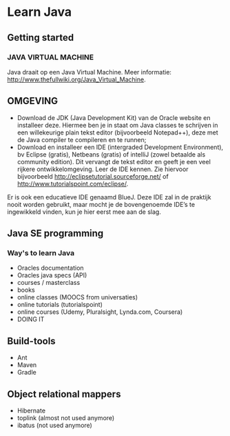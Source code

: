 # Learn Java #

## Getting started ##

### JAVA VIRTUAL MACHINE ###
Java draait op een Java Virtual Machine. Meer informatie: http://www.thefullwiki.org/Java_Virtual_Machine.

## OMGEVING ##
* Download de JDK (Java Development Kit) van de Oracle website en installeer deze. Hiermee ben je in staat om Java classes te schrijven in
een willekeurige plain tekst editor (bijvoorbeeld Notepad++), deze met de Java compiler te compileren en te runnen;
* Download en installeer een IDE (intergraded Development Environment), bv Eclipse (gratis), Netbeans (gratis) of
intelliJ (zowel betaalde als community edition). Dit vervangt de tekst editor en geeft je een veel rijkere ontwikkelomgeving. Leer de IDE
kennen. Zie hiervoor bijvoorbeeld http://eclipsetutorial.sourceforge.net/ of http://www.tutorialspoint.com/eclipse/.

Er is ook een educatieve IDE genaamd BlueJ. Deze IDE zal in de praktijk
nooit worden gebruikt, maar mocht je de bovengenoemde IDE’s te
ingewikkeld vinden, kun je hier eerst mee aan de slag.

## Java SE programming ##

### Way's to learn Java ###
- Oracles documentation
- Oracles java specs (API) 
- courses / masterclass
- books 
- online classes (MOOCS from universaties)
- online tutorials (tutorialspoint)
- online courses (Udemy, Pluralsight, Lynda.com, Coursera)
- DOING IT

## Build-tools ##
- Ant 
- Maven
- Gradle

## Object relational mappers ##
- Hibernate
- toplink (almost not used anymore)
- ibatus (not used anymore)

